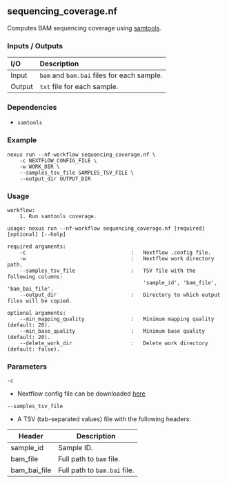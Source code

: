 ## sequencing_coverage.nf

Computes BAM sequencing coverage using [samtools](https://www.htslib.org/).

### Inputs / Outputs

| I/O    | Description                                |
|:-------|:-------------------------------------------|
| Input  | `bam` and `bam.bai` files for each sample. | 
| Output | `txt` file for each sample.                |

### Dependencies

* `samtools`

### Example

```
nexus run --nf-workflow sequencing_coverage.nf \
    -c NEXTFLOW_CONFIG_FILE \
    -w WORK_DIR \
    --samples_tsv_file SAMPLES_TSV_FILE \
    --output_dir OUTPUT_DIR
```

### Usage

```
workflow:
    1. Run samtools coverage.

usage: nexus run --nf-workflow sequencing_coverage.nf [required] [optional] [--help]

required arguments:
    -c                                  :   Nextflow .config file.
    -w                                  :   Nextflow work directory path.
    --samples_tsv_file                  :   TSV file with the following columns: 
                                            'sample_id', 'bam_file', 'bam_bai_file'.
    --output_dir                        :   Directory to which output files will be copied.

optional arguments:
    --min_mapping_quality               :   Minimum mapping quality (default: 20).
    --min_base_quality                  :   Minimum base quality (default: 20).
    --delete_work_dir                   :   Delete work directory (default: false).
```

### Parameters

`-c`
* Nextflow config file can be downloaded [here](https://github.com/pirl-unc/nexus/tree/main/nextflow)

`--samples_tsv_file`
* A TSV (tab-separated values) file with the following headers:

| Header       | Description                     |
|--------------|---------------------------------|
| sample_id    | Sample ID.                      |
| bam_file     | Full path to `bam` file.        |
| bam_bai_file | Full path to `bam.bai` file.    |
